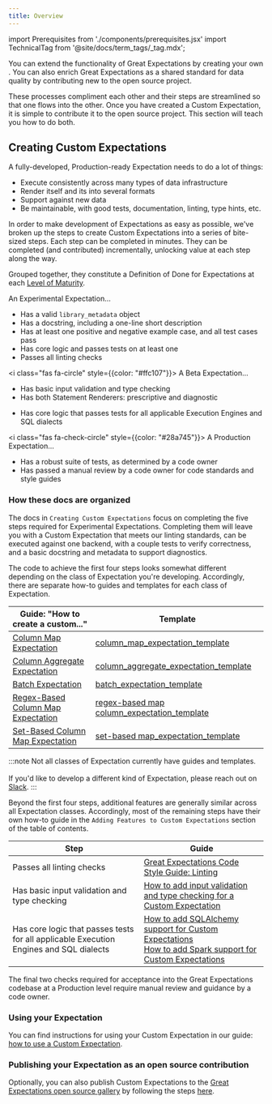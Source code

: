 ```yaml
---
title: Overview
---
```

import Prerequisites from './components/prerequisites.jsx'
import TechnicalTag from '@site/docs/term_tags/_tag.mdx';

You can extend the functionality of Great Expectations by creating your own <TechnicalTag tag="custom_expectation" text="Custom Expectations" />. You can also enrich Great Expectations as a shared standard for data quality by contributing new <TechnicalTag tag="expectation" text="Expectations" /> to the open source project.

These processes compliment each other and their steps are streamlined so that one flows into the other. Once you have created a Custom Expectation, it is simple to contribute it to the open source project. This section will teach you how to do both.

<Prerequisites>
</Prerequisites>

## Creating Custom Expectations

A fully-developed, Production-ready Expectation needs to do a lot of things:
* Execute consistently across many types of data infrastructure
* Render itself and its <TechnicalTag tag="validation_result" text="Validation Results" /> into several formats
* Support <TechnicalTag tag="profiling" text="Profiling" /> against new data
* Be maintainable, with good tests, documentation, linting, type hints, etc.

In order to make development of Expectations as easy as possible, we've broken up the steps to create Custom Expectations into a series of bite-sized steps. Each step can be completed in minutes. They can be completed (and contributed) incrementally, unlocking value at each step along the way.

Grouped together, they constitute a Definition of Done for Expectations at each [Level of Maturity](../../../contributing/contributing_maturity.md).

<link rel="stylesheet" href="https://cdnjs.cloudflare.com/ajax/libs/font-awesome/6.0.0-beta3/css/all.min.css" crossorigin="anonymous" referrerpolicy="no-referrer"/>
<i class="fas fa-circle" style={{color: "#dc3545"}}></i> An Experimental Expectation...

* Has a valid `library_metadata` object
* Has a docstring, including a one-line short description
* Has at least one positive and negative example case, and all test cases pass
* Has core logic and passes tests on at least one <TechnicalTag tag="execution_engine" text="Execution Engine" />
* Passes all linting checks

<i class="fas fa-circle" style={{color: "#ffc107"}}></i> A Beta Expectation...

* Has basic input validation and type checking
* Has both Statement Renderers: prescriptive and diagnostic
<!-- * Has default `Parameter Builders` and Domain hooks to support Profiling -->
* Has core logic that passes tests for all applicable Execution Engines and SQL dialects

<i class="fas fa-check-circle" style={{color: "#28a745"}}></i> A Production Expectation...

<!--  * Has all applicable Renderers, with fully typed and styled output -->
* Has a robust suite of tests, as determined by a code owner
* Has passed a manual review by a code owner for code standards and style guides

### How these docs are organized

The docs in `Creating Custom Expectations` focus on completing the five steps required for Experimental Expectations. 
Completing them will leave you with a Custom Expectation that meets our linting standards, can be executed against one backend, with a couple tests to verify correctness, and a basic docstring and metadata to support diagnostics. 

The code to achieve the first four steps looks somewhat different depending on the class of Expectation you're developing. Accordingly, there are separate how-to guides and templates for each class of Expectation.

| Guide: "How to create a custom..." |  Template |
|-----------------------------------------------------------------------------------------------------------|-------------------------------------------------------------------------------------------------------------------------------------------------------------------------|
| [Column Map Expectation](./how_to_create_custom_column_map_expectations.md)             | [column_map_expectation_template](https://github.com/great-expectations/great_expectations/blob/develop/examples/expectations/column_map_expectation_template.py)       |
| [Column Aggregate Expectation](./how_to_create_custom_column_aggregate_expectations.md) | [column_aggregate_expectation_template](https://github.com/great-expectations/great_expectations/blob/develop/examples/expectations/column_aggregate_expectation_template.py) |
| [Batch Expectation](./how_to_create_custom_batch_expectations.md) | [batch_expectation_template](https://github.com/great-expectations/great_expectations/blob/develop/examples/expectations/batch_expectation_template.py) |
| [Regex-Based Column Map Expectation](./how_to_create_custom_regex_based_column_map_expectations.md) | [regex-based map column_expectation_template](https://github.com/great-expectations/great_expectations/blob/develop/examples/expectations/regex_based_column_map_expectation_template.py) |
| [Set-Based Column Map Expectation](./how_to_create_custom_set_based_column_map_expectations.md) | [set-based map_expectation_template](https://github.com/great-expectations/great_expectations/blob/develop/examples/expectations/set_based_column_map_expectation_template.py) |


:::note 
Not all classes of Expectation currently have guides and templates. <br></br>
If you'd like to develop a different kind of Expectation, please reach out on [Slack](https://greatexpectations.io/slack).
:::

Beyond the first four steps, additional features are generally similar across all Expectation classes. Accordingly, most of the remaining steps have their own how-to guide in the `Adding Features to Custom Expectations` section of the table of contents.

| Step | Guide |
|------|-------|
| Passes all linting checks                                                                        | [Great Expectations Code Style Guide: Linting](../../../contributing/style_guides/code_style.md#linting) |
| Has basic input validation and type checking                                                     | [How to add input validation and type checking for a Custom Expectation](../features_custom_expectations/how_to_add_input_validation_for_an_expectation.md) |
| Has core logic that passes tests for all applicable Execution Engines and SQL dialects  | [How to add SQLAlchemy support for Custom Expectations](../features_custom_expectations/how_to_add_sqlalchemy_support_for_an_expectation.md)<br/> [How to add Spark support for Custom Expectations](../features_custom_expectations/how_to_add_spark_support_for_an_expectation.md)|

The final two checks required for acceptance into the Great Expectations codebase at a Production level require manual review and guidance by a code owner.

### Using your Expectation

You can find instructions for using your Custom Expectation in our guide: [how to use a Custom Expectation](./how_to_use_custom_expectations.md).

### Publishing your Expectation as an open source contribution

Optionally, you can also publish Custom Expectations to the [Great Expectations open source gallery](https://greatexpectations.io/expectations) by following the steps [here](https://github.com/great-expectations/great_expectations/blob/contributing-and-style-readme/CONTRIBUTING_EXPECTATIONS.md).
